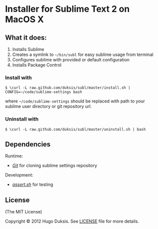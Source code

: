 # Installer for Sublime Text 2 on MacOS X

## What it does:
 1. Installs Sublime
 2. Creates a symlink to `~/bin/subl` for easy sublime usage from terminal
 3. Configures sublime with provided or default configuration
 4. Installs Package Control

### Install with

`$ \curl -L raw.github.com/duksis/subl/master/install.sh | CONFIG=~/code/sublime-settings bash`

where `~/code/sublime-settings` should be replaced with path to your sublime user directory or git repository url.


### Uninstall with
`$ \curl -L raw.github.com/duksis/subl/master/uninstall.sh | bash`

## Dependencies
Runtime:

 * *[Git][:git]* for cloning sublime settings repository

Development:

 * *[assert.sh][:ash]* for testing

## License
(The MIT License)

Copyright &copy; 2012 Hugo Duksis. See [LICENSE][:lic] file for more details.

[:git]: http://git-scm.com "Git"
[:ash]: https://github.com/lehmannro/assert.sh "assert.sh"
[:lic]: https://github.com/duksis/subl/blob/master/LICENSE "LICENSE"